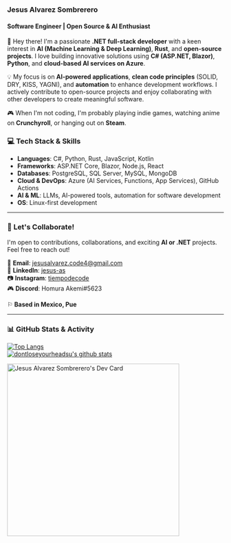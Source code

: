 ### **Jesus Alvarez Sombrerero**  
#### **Software Engineer | Open Source & AI Enthusiast**  

👋 Hey there! I'm a passionate **.NET full-stack developer** with a keen interest in **AI (Machine Learning & Deep Learning)**, **Rust**, and **open-source projects**. I love building innovative solutions using **C# (ASP.NET, Blazor)**, **Python**, and **cloud-based AI services on Azure**.  

💡 My focus is on **AI-powered applications**, **clean code principles** (SOLID, DRY, KISS, YAGNI), and **automation** to enhance development workflows. I actively contribute to open-source projects and enjoy collaborating with other developers to create meaningful software.  

🎮 When I'm not coding, I'm probably playing indie games, watching anime on **Crunchyroll**, or hanging out on **Steam**.  

### 💻 **Tech Stack & Skills**  
- **Languages**: C#, Python, Rust, JavaScript, Kotlin  
- **Frameworks**: ASP.NET Core, Blazor, Node.js, React  
- **Databases**: PostgreSQL, SQL Server, MySQL, MongoDB  
- **Cloud & DevOps**: Azure (AI Services, Functions, App Services), GitHub Actions  
- **AI & ML**: LLMs, AI-powered tools, automation for software development  
- **OS**: Linux-first development  

---

### 🚀 **Let's Collaborate!**  
I'm open to contributions, collaborations, and exciting **AI or .NET** projects. Feel free to reach out!  

📧 **Email**: [jesusalvarez.code4@gmail.com](mailto:jesusalvarez.code4@gmail.com)  
💼 **LinkedIn**: [jesus-as](https://www.linkedin.com/in/jesus-as)  
📷 **Instagram**: [tiempodecode](https://www.instagram.com/tiempodecode/)  
🎮 **Discord**: Homura Akemi#5623  

⚐ **Based in Mexico, Pue**  

---

### 📊 **GitHub Stats & Activity**  
[![Top Langs](https://github-readme-stats.vercel.app/api/top-langs/?username=dontloseyourheadsu&theme=tokyonight)](https://github.com/anuraghazra/github-readme-stats)  
[![dontloseyourheadsu's github stats](https://github-readme-stats.vercel.app/api?username=dontloseyourheadsu&show_icons=true&theme=tokyonight)](https://github.com/anuraghazra/github-readme-stats)  

<a href="https://app.daily.dev/dontloseyourheadsu"><img src="https://api.daily.dev/devcards/61522155c0bb44728508d7f11b5817df.png?r=j8q" width="400" alt="Jesus Alvarez Sombrerero's Dev Card"/></a>  
